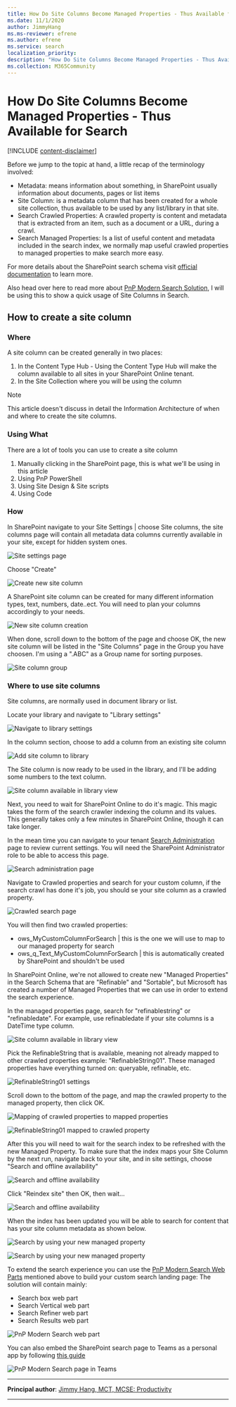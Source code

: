 ```yaml
---
title: How Do Site Columns Become Managed Properties - Thus Available for Search?
ms.date: 11/1/2020
author: JimmyHang
ms.ms-reviewer: efrene
ms.author: efrene
ms.service: search
localization_priority: 
description: "How Do Site Columns Become Managed Properties - Thus Available for Search?"
ms.collection: M365Community
---
```


# How Do Site Columns Become Managed Properties - Thus Available for Search

[!INCLUDE [content-disclaimer](includes/content-disclaimer.md)]

Before we jump to the topic at hand, a little recap of the terminology involved:

* Metadata: means information about something, in SharePoint usually information about documents, pages or list items
* Site Column: is a metadata column that has been created for a whole site collection, thus available to be used by any list/library in that site.
* Search Crawled Properties: A crawled property is content and metadata that is extracted from an item, such as a document or a URL, during a crawl.
* Search Managed Properties: Is a list of useful content and metadata included in the search index, we normally map useful crawled properties to managed properties to make search more easy.

For more details about the SharePoint search schema visit [official documentation](https://docs.microsoft.com/sharepoint/manage-search-schema) to learn more.

Also head over here to read more about [PnP Modern Search Solution](https://microsoft-search.github.io/pnp-modern-search/), I will be using this to show a quick usage of Site Columns in Search.

## How to create a site column

### Where

A site column can be created generally in two places:

1. In the Content Type Hub - Using the Content Type Hub will make the column available to all sites in your SharePoint Online tenant.
2. In the Site Collection where you will be using the column

> [!NOTE]
> This article doesn't discuss in detail the Information Architecture of when and where to create the site columns.

### Using What

There are a lot of tools you can use to create a site column

1. Manually clicking in the SharePoint page, this is what we'll be using in this article
2. Using PnP PowerShell
3. Using Site Design & Site scripts
4. Using Code

### How

In SharePoint navigate to your Site Settings | choose Site columns, the site columns page will contain all metadata data columns currently available in your site, except for hidden system ones.

![Site settings page](media/how-do-site-columns-become-managed-properties-thus-available-for-search/sposearch01.png)

Choose "Create"

![Create new site column](media/how-do-site-columns-become-managed-properties-thus-available-for-search/sposearch02.png)

A SharePoint site column can be created for many different information types, text, numbers, date..ect.
You will need to plan your columns accordingly to your needs.

![New site column creation](media/how-do-site-columns-become-managed-properties-thus-available-for-search/sposearch03.png)

When done, scroll down to the bottom of the page and choose OK, the new site column will be listed in the "Site Columns" page in the Group you have choosen. I'm using a ".ABC" as a Group name for sorting purposes.

![Site column group](media/how-do-site-columns-become-managed-properties-thus-available-for-search/sposearch04.png)

### Where to use site columns

Site columns, are normally used in document library or list.

Locate your library and navigate to "Library settings"

![Navigate to library settings](media/how-do-site-columns-become-managed-properties-thus-available-for-search/sposearch05.png)

In the column section, choose to add a column from an existing site column

![Add site column to library](media/how-do-site-columns-become-managed-properties-thus-available-for-search/sposearch06.png)

The Site column is now ready to be used in the library, and I'll be adding some numbers to the text column.

![Site column available in library view](media/how-do-site-columns-become-managed-properties-thus-available-for-search/sposearch07.png)

Next, you need to wait for SharePoint Online to do it's magic. This magic takes the form of the search crawler indexing the column and its values. This generally takes only a few minutes in SharePoint Online, though it can take longer.

In the mean time you can navigate to your tenant [Search Administration](https://tenant-admin.sharepoint.com/_layouts/15/searchadmin/TA_SearchAdministration.aspx) page to review current settings. You will need the SharePoint Administrator role to be able to access this page.

![Search administration page](media/how-do-site-columns-become-managed-properties-thus-available-for-search/sposearch08.png)

Navigate to Crawled properties and search for your custom column, if the search crawl has done it's job, you should se your site column  as a crawled property.

![Crawled search page](media/how-do-site-columns-become-managed-properties-thus-available-for-search/sposearch09.png)

You will then find two crawled properties:

* ows_MyCustomColumnForSearch | this is the one we will use to map to our managed property for search
* ows_q_Text_MyCustomColumnForSearch | this is automatically created by SharePoint and shouldn't be used

In SharePoint Online, we're not allowed to create new "Managed Properties" in the Search Schema that are "Refinable" and "Sortable", but Microsoft has created a number of Managed Properties that we can use in order to extend the search experience.

In the managed properties page, search for "refinablestring" or "refinabledate". For example, use refinabledate if your site columns is a DateTime type column.

![Site column available in library view](media/how-do-site-columns-become-managed-properties-thus-available-for-search/sposearch10.png)

Pick the RefinableString that is available, meaning not already mapped to other crawled properties example: "RefinableString01". These managed properties have everything turned on: queryable, refinable, etc.

![RefinableString01 settings](media/how-do-site-columns-become-managed-properties-thus-available-for-search/sposearch11.png)

Scroll down to the bottom of the page, and map the crawled property to the managed property, then click OK.

![Mapping of crawled properties to mapped properties](media/how-do-site-columns-become-managed-properties-thus-available-for-search/sposearch12.png)

![RefinableString01 mapped to crawled property](media/how-do-site-columns-become-managed-properties-thus-available-for-search/sposearch13.png)

After this you will need to wait for the search index to be refreshed with the new Managed Property. To make sure that the index maps your Site Column by the next run, navigate back to your site, and in site settings, choose "Search and offline availability"

![Search and offline availability](media/how-do-site-columns-become-managed-properties-thus-available-for-search/sposearch14.png)

Click "Reindex site" then OK, then wait…

![Search and offline availability](media/how-do-site-columns-become-managed-properties-thus-available-for-search/sposearch15.png)

When the index has been updated you will be able to search for content that has your site column metadata as shown below.

![Search by using your new managed property](media/how-do-site-columns-become-managed-properties-thus-available-for-search/sposearch16.png)

![Search by using your new managed property](media/how-do-site-columns-become-managed-properties-thus-available-for-search/sposearch17.png)

To extend the search experience you can use the [PnP Modern Search Web Parts](https://microsoft-search.github.io/pnp-modern-search/) mentioned above to build your custom search landing page:
The solution will contain mainly:

* Search box web part
* Search Vertical web part
* Search Refiner web part
* Search Results web part

![PnP Modern Search web part](media/how-do-site-columns-become-managed-properties-thus-available-for-search/sposearch18.png)

You can also embed the SharePoint search page to Teams as a personal app by following [this guide](https://docs.microsoft.com/sharepoint/dev/features/embed-pages-to-teams)  

![PnP Modern Search page in Teams](media/how-do-site-columns-become-managed-properties-thus-available-for-search/sposearch19.png)

---

**Principal author**: [Jimmy Hang, MCT, MCSE: Productivity](https://www.linkedin.com/in/jimmyhang/)

---
